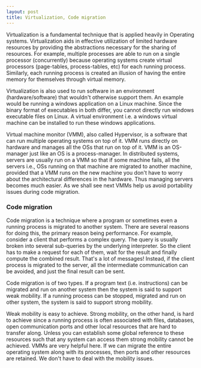 ```yaml
---
layout: post
title: Virtualization, Code migration
---
```


Virtualization is a fundamental technique that is applied heavily in Operating
systems. Virtualization aids in effective utilization of limited hardware resources
by providing the abstractions necessary for the sharing of resources. For example,
multiple processes are able to run on a single processor (concurrently) because
operating systems create virtual processors (page-tables, process-tables, etc)
for each running process. Similarly, each running process is created an illusion
of having the entire memory for themselves through virtual memory.

Virtualization is also used to run software in an environment (hardware/software)
that wouldn't otherwise support them. An example would be running a windows
application on a Linux machine. Since the binary format of executables in both
differ, you cannot directly run windows executable files on Linux. A virtual
environment i.e. a windows virtual machine can be installed to run these
 windows applications.
 
Virtual machine monitor (VMM), also called Hypervisor, is a software that can
run multiple operating systems on top of it. VMM runs directly on hardware
and manages all the OSs that run on top of it. VMM is an OS-manager just like
an OS is a process-manager. In distributed systems, servers are usually run
on a VMM so that if some machine fails, all the servers i.e., OSs running on
that machine are migrated to another machine, provided that a VMM runs on the
new machine you don't have to worry about the architectural differences in
the hardware. Thus managing servers becomes much easier. As we shall see next
VMMs help us avoid portability issues during code migration.

### Code migration

Code migration is a technique where a program or sometimes even a running process
is migrated to another system. There are several reasons for doing this, the
primary reason being performance. For example, consider a client that performs
a complex query. The query is usually broken into several sub-queries by the
underlying interpreter. So the client has to make a request for each of them,
wait for the result and finally compute the combined result. That's a lot of
messages! Instead, if the client process is migrated to the server, all the
intermediate communication can be avoided, and just the final result can be sent.
 

Code migration is of two types. If a program text (i.e. instructions) can be
migrated and run on another system then the system is said to support weak
mobility. If a running process can be stopped, migrated and run on other system,
the system is said to support strong mobility. 

Weak mobility is easy to achieve. Strong mobility, on the other hand, is hard to
achieve since a running process is often associated with files, databases, open
communication ports and other local resources that are hard to transfer along.
Unless you can establish some global reference to these resources such that 
any system can access them strong mobility cannot be achieved. VMMs are very
helpful here. If we can migrate the entire operating system along with its
processes, then ports and other resources are retained. We don't have to deal
with the mobility issues.

